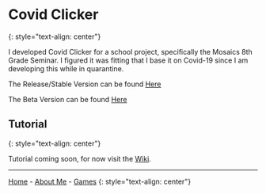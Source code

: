# Covid Clicker
{: style="text-align: center"}

I developed Covid Clicker for a school project, specifically the Mosaics 8th Grade Seminar. I figured it was fitting that I base it on Covid-19 since I am developing this while in quarantine.

The Release/Stable Version can be found [Here](http://orteil.dashnet.org/igm/?g=http://raw.githubusercontent.com/KethTheMeifwa/CovidClicker/master/release/maincode.txt)

The Beta Version can be found [Here](http://orteil.dashnet.org/igm/?g=http://raw.githubusercontent.com/KethTheMeifwa/CovidClicker/master/beta/code/maincode.txt)

## Tutorial
{: style="text-align: center"}

Tutorial coming soon, for now visit the [Wiki](https://github.com/KethTheMeifwa/CovidClicker/wiki).

---

[Home](https://keththemeifwa.github.io) - [About Me](aboutme) - [Games](games)
{: style="text-align: center"}
